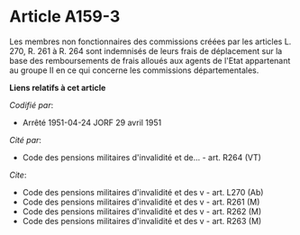 # Article A159-3

Les membres non fonctionnaires des commissions créées par les articles L. 270, R. 261 à R. 264 sont indemnisés de leurs frais
de déplacement sur la base des remboursements de frais alloués aux agents de l'Etat appartenant au groupe II en ce qui
concerne les commissions départementales.

**Liens relatifs à cet article**

_Codifié par_:

  - Arrêté 1951-04-24 JORF 29 avril 1951

_Cité par_:

  - Code des pensions militaires d'invalidité et de... - art. R264 (VT)

_Cite_:

  - Code des pensions militaires d'invalidité et des v - art. L270 (Ab)
  - Code des pensions militaires d'invalidité et des v - art. R261 (M)
  - Code des pensions militaires d'invalidité et des v - art. R262 (M)
  - Code des pensions militaires d'invalidité et des v - art. R263 (M)
